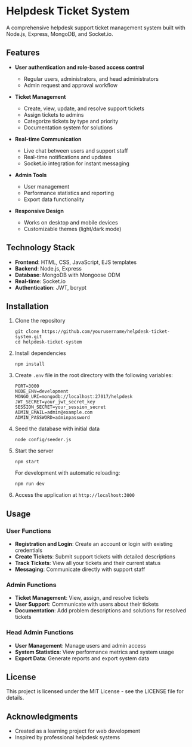 # Helpdesk Ticket System

A comprehensive helpdesk support ticket management system built with Node.js, Express, MongoDB, and Socket.io.

## Features

- **User authentication and role-based access control**
  - Regular users, administrators, and head administrators
  - Admin request and approval workflow

- **Ticket Management**
  - Create, view, update, and resolve support tickets
  - Assign tickets to admins
  - Categorize tickets by type and priority
  - Documentation system for solutions

- **Real-time Communication**
  - Live chat between users and support staff
  - Real-time notifications and updates
  - Socket.io integration for instant messaging

- **Admin Tools**
  - User management
  - Performance statistics and reporting
  - Export data functionality

- **Responsive Design**
  - Works on desktop and mobile devices
  - Customizable themes (light/dark mode)

## Technology Stack

- **Frontend**: HTML, CSS, JavaScript, EJS templates
- **Backend**: Node.js, Express
- **Database**: MongoDB with Mongoose ODM
- **Real-time**: Socket.io
- **Authentication**: JWT, bcrypt

## Installation

1. Clone the repository
   ```
   git clone https://github.com/yourusername/helpdesk-ticket-system.git
   cd helpdesk-ticket-system
   ```

2. Install dependencies
   ```
   npm install
   ```

3. Create `.env` file in the root directory with the following variables:
   ```
   PORT=3000
   NODE_ENV=development
   MONGO_URI=mongodb://localhost:27017/helpdesk
   JWT_SECRET=your_jwt_secret_key
   SESSION_SECRET=your_session_secret
   ADMIN_EMAIL=admin@example.com
   ADMIN_PASSWORD=adminpassword
   ```

4. Seed the database with initial data
   ```
   node config/seeder.js
   ```

5. Start the server
   ```
   npm start
   ```
   For development with automatic reloading:
   ```
   npm run dev
   ```

6. Access the application at `http://localhost:3000`

## Usage

### User Functions

- **Registration and Login**: Create an account or login with existing credentials
- **Create Tickets**: Submit support tickets with detailed descriptions
- **Track Tickets**: View all your tickets and their current status
- **Messaging**: Communicate directly with support staff

### Admin Functions

- **Ticket Management**: View, assign, and resolve tickets
- **User Support**: Communicate with users about their tickets
- **Documentation**: Add problem descriptions and solutions for resolved tickets

### Head Admin Functions

- **User Management**: Manage users and admin access
- **System Statistics**: View performance metrics and system usage
- **Export Data**: Generate reports and export system data

## License

This project is licensed under the MIT License - see the LICENSE file for details.

## Acknowledgments

- Created as a learning project for web development
- Inspired by professional helpdesk systems
